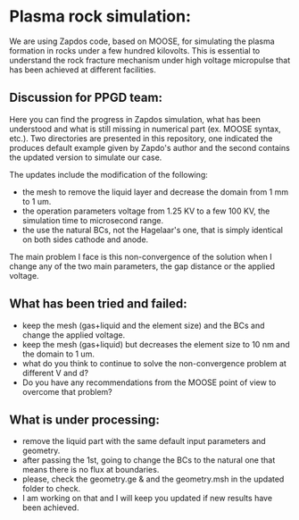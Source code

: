 # Plasma rock simulation:
We are using Zapdos code, based on MOOSE, for simulating the plasma formation in rocks under a few hundred kilovolts. This is essential to understand the rock fracture mechanism under high voltage micropulse that has been achieved at different facilities. 

Discussion for PPGD team:
-------------------------
Here you can find the progress in Zapdos simulation, what has been understood and what is still missing in numerical part (ex. MOOSE syntax, etc.). Two directories are presented in this repository, one indicated the produces default example given by Zapdo's author and the second contains the updated version to simulate our case. 

The updates include the modification of the following: 
 - the mesh to remove the liquid layer and decrease the domain from 1 mm to 1 um. 
 - the operation parameters voltage from 1.25 KV to a few 100 KV, the simulation time to microsecond range. 
 - the use the natural BCs, not the Hagelaar's one, that is simply identical on both sides cathode and anode. 

The main problem I face is this non-convergence of the solution when I change any of the two main parameters, the gap distance or the applied voltage. 

What has been tried and failed: 
-
 - keep the mesh (gas+liquid and the element size) and the BCs and change the applied voltage. 
 - keep the mesh (gas+liquid) but decreases the element size to 10 nm and the domain to 1 um. 
 - what do you think to continue to solve the non-convergence problem at different V and d? 
 - Do you have any recommendations from the MOOSE point of view to overcome that problem?

What is under processing: 
-
 - remove the liquid part with the same default input parameters and geometry. 
 - after passing the 1st, going to change the BCs to the natural one that means there is no flux at boundaries. 
 - please, check the geometry.ge & and the geometry.msh in the updated folder to check. 
 - I am working on that and I will keep you updated if new results have been achieved. 

